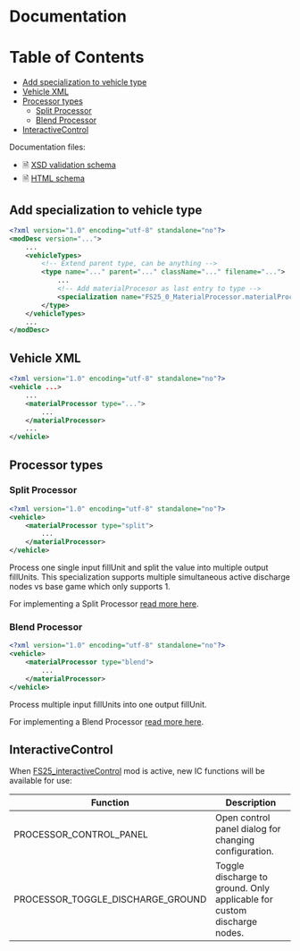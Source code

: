 # Documentation

# Table of Contents

- [Add specialization to vehicle type](#add-specialization-to-vehicle-type)
- [Vehicle XML](#vehicle-xml)
- [Processor types](#processor-types)
  - [Split Processor](#split-processor)
  - [Blend Processor](#blend-processor)
- [InteractiveControl](#interactivecontrol)

Documentation files:
- 🗎 [XSD validation schema](./schema/materialProcessor.xsd)
- 🗎 [HTML schema](./schema/materialProcessor.html)

## Add specialization to vehicle type

```xml
<?xml version="1.0" encoding="utf-8" standalone="no"?>
<modDesc version="...">
    ...
    <vehicleTypes>
        <!-- Extend parent type, can be anything -->
        <type name="..." parent="..." className="..." filename="...">
            ...
            <!-- Add materialProcesor as last entry to type -->
            <specialization name="FS25_0_MaterialProcessor.materialProcessor" />
        </type>
    </vehicleTypes>
    ...
</modDesc>
```

## Vehicle XML
```xml
<?xml version="1.0" encoding="utf-8" standalone="no"?>
<vehicle ...>
    ...
    <materialProcessor type="...">
        ...
    </materialProcessor>
    ...
</vehicle>
```

## Processor types

### Split Processor

```xml
<?xml version="1.0" encoding="utf-8" standalone="no"?>
<vehicle>
    <materialProcessor type="split">
        ...
    </materialProcessor>
</vehicle>
```

Process one single input fillUnit and split the value into multiple output fillUnits. This specialization supports multiple simultaneous active discharge nodes vs base game which only supports 1.

For implementing a Split Processor [read more here](./PROCESSOR_SPLIT.md).


### Blend Processor

```xml
<?xml version="1.0" encoding="utf-8" standalone="no"?>
<vehicle>
    <materialProcessor type="blend">
        ...
    </materialProcessor>
</vehicle>
```

Process multiple input fillUnits into one output fillUnit.

For implementing a Blend Processor [read more here](./PROCESSOR_BLEND.md).

## InteractiveControl

When [FS25_interactiveControl](https://www.farming-simulator.com/mod.php?mod_id=323135) mod is active, new IC functions will be available for use:

| Function | Description |
|----------|-------------|
| PROCESSOR_CONTROL_PANEL | Open control panel dialog for changing configuration. |
| PROCESSOR_TOGGLE_DISCHARGE_GROUND | Toggle discharge to ground. Only applicable for custom discharge nodes. |
